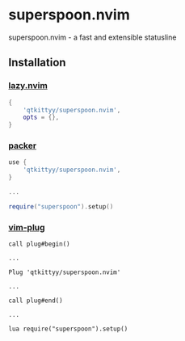 # superspoon.nvim
superspoon.nvim - a fast and extensible statusline

## Installation
### [lazy.nvim](https://github.com/folke/lazy.nvim)
```lua
{
    'qtkittyy/superspoon.nvim',
    opts = {},
}
```
### [packer](https://github.com/wbthomason/packer.nvim)
```lua
use {
    'qtkittyy/superspoon.nvim',
}

...

require("superspoon").setup()
```
### [vim-plug](https://github.com/junegunn/vim-plug)
```vim
call plug#begin()

...

Plug 'qtkittyy/superspoon.nvim'

...

call plug#end()

...

lua require("superspoon").setup()
```
